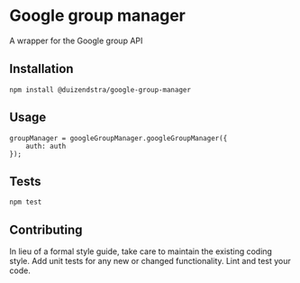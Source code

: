 Google group manager
=========

A wrapper for the Google group API

## Installation

  `npm install @duizendstra/google-group-manager`

## Usage

    groupManager = googleGroupManager.googleGroupManager({
        auth: auth
    });
  
  

## Tests

  `npm test`

## Contributing

In lieu of a formal style guide, take care to maintain the existing coding style. Add unit tests for any new or changed functionality. Lint and test your code.
